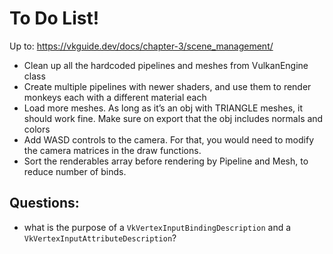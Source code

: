 # To Do List!

Up to: https://vkguide.dev/docs/chapter-3/scene_management/ 

* Clean up all the hardcoded pipelines and meshes from VulkanEngine class
* Create multiple pipelines with newer shaders, and use them to render monkeys each with a different material each
* Load more meshes. As long as it’s an obj with TRIANGLE meshes, it should work fine. Make sure on export that the obj includes normals and colors
* Add WASD controls to the camera. For that, you would need to modify the camera matrices in the draw functions.
* Sort the renderables array before rendering by Pipeline and Mesh, to reduce number of binds.

## Questions: 

* what is the purpose of a `VkVertexInputBindingDescription` and a `VkVertexInputAttributeDescription`? 